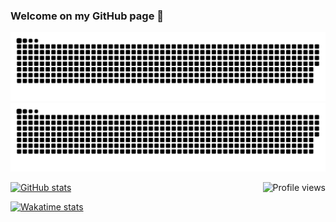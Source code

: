 ### Welcome on my GitHub page 👋

![github contribution grid snake animation](https://github.com/SpilmontFrancois/SpilmontFrancois/blob/output/github-contribution-grid-snake-dark.svg#gh-dark-mode-only)![github contribution grid snake animation](https://github.com/SpilmontFrancois/SpilmontFrancois/blob/output/github-contribution-grid-snake.svg#gh-light-mode-only)

<img src="https://gpvc.arturio.dev/SpilmontFrancois" alt="Profile views" align='right'/>

[![GitHub stats](https://github-readme-stats-eight-theta.vercel.app/api?username=SpilmontFrancois&count_private=true&show_icons=true&hide_border=true&bg_color=DEG,3292B3,137575&title_color=FFFFFF&text_color=FFFFFF&icon_color=f5a720&custom_title=GitHub%20Stats&include_all_commits=true)](https://github.com/SpilmontFrancois)

[![Wakatime stats](https://github-readme-stats.vercel.app/api/wakatime?username=SpilmontFrancois&hide_border=true&bg_color=DEG,3292B3,137575&text_color=FFFFFF&title_color=f5a720)](https://github.com/SpilmontFrancois)
